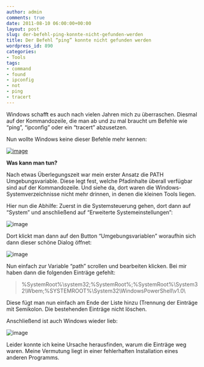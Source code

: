 ```yaml
---
author: admin
comments: true
date: 2011-08-10 06:00:00+00:00
layout: post
slug: der-befehl-ping-konnte-nicht-gefunden-werden
title: Der Befehl “ping” konnte nicht gefunden werden
wordpress_id: 890
categories:
- Tools
tags:
- command
- found
- ipconfig
- not
- ping
- tracert
---
```


Windows schafft es auch nach vielen Jahren mich zu überraschen. Diesmal auf der Kommandozeile, die man ab und zu mal braucht um Befehle wie “ping”, “ipconfig” oder ein “tracert” abzusetzen.

Nun wollte Windows keine dieser Befehle mehr kennen:

[![image](http://andydunkel.net/assets/uploads/2011/08/image_thumb6.png)](http://andydunkel.net/assets/uploads/2011/08/image12.png)

**Was kann man tun?**

<!-- more -->

Nach etwas Überlegungszeit war mein erster Ansatz die PATH Umgebungsvariable. Diese legt fest, welche Pfadinhalte überall verfügbar sind auf der Kommandozeile. Und siehe da, dort waren die Windows-Systemverzeichnisse nicht mehr drinnen, in denen die kleinen Tools liegen.

Hier nun die Abhilfe: Zuerst in die Systemsteuerung gehen, dort dann auf “System” und anschließend auf “Erweiterte Systemeinstellungen”:

![image](http://andydunkel.net/assets/uploads/2011/08/image13.png)

Dort klickt man dann auf den Button “Umgebungsvariablen” woraufhin sich dann dieser schöne Dialog öffnet:

![image](http://andydunkel.net/assets/uploads/2011/08/image14.png)

Nun einfach zur Variable “path” scrollen und bearbeiten klicken. Bei mir haben dann die folgenden Einträge gefehlt:

> %SystemRoot%\system32;%SystemRoot%;%SystemRoot%\System32\Wbem;%SYSTEMROOT%\System32\WindowsPowerShell\v1.0\

Diese fügt man nun einfach am Ende der Liste hinzu (Trennung der Einträge mit Semikolon. Die bestehenden Einträge nicht löschen.

Anschließend ist auch Windows wieder lieb:

![image](http://andydunkel.net/assets/uploads/2011/08/image15.png)

Leider konnte ich keine Ursache herausfinden, warum die Einträge weg waren. Meine Vermutung liegt in einer fehlerhaften Installation eines anderen Programms.
